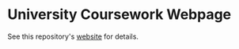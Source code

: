 # University Coursework Webpage

See this repository's [website](http://stephenmcgruer.github.io/University/) for details.
